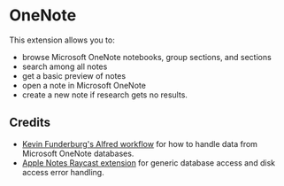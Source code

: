# OneNote

This extension allows you to:
- browse Microsoft OneNote notebooks, group sections, and sections
- search among all notes
- get a basic preview of notes 
- open a note in Microsoft OneNote
- create a new note if research gets no results.

## Credits 
- [Kevin Funderburg's Alfred workflow](https://github.com/kevin-funderburg/alfred-microsoft-onenote-navigator) for how to handle data from Microsoft OneNote databases.  
- [Apple Notes Raycast extension](https://www.raycast.com/tumtum/apple-notes) for generic database access and disk access error handling. 
